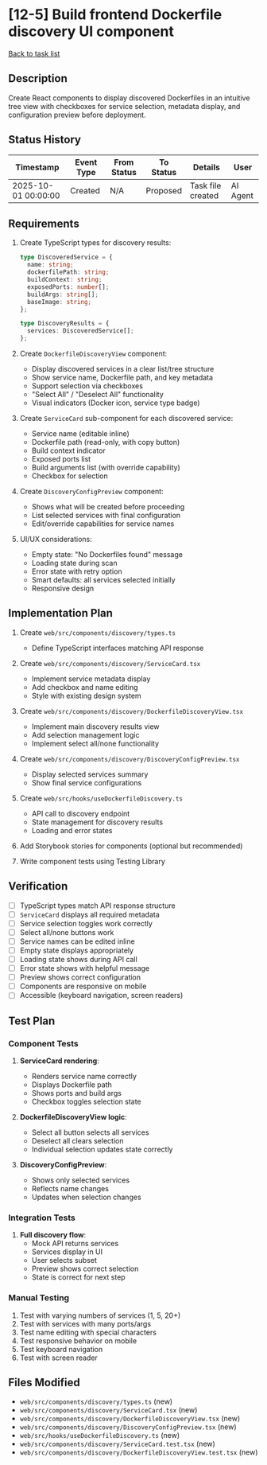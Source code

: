 # [12-5] Build frontend Dockerfile discovery UI component

[Back to task list](./tasks.md)

## Description
Create React components to display discovered Dockerfiles in an intuitive tree view with checkboxes for service selection, metadata display, and configuration preview before deployment.

## Status History

| Timestamp | Event Type | From Status | To Status | Details | User |
|-----------|------------|-------------|-----------|---------|------|
| 2025-10-01 00:00:00 | Created | N/A | Proposed | Task file created | AI Agent |

## Requirements

1. Create TypeScript types for discovery results:
   ```typescript
   type DiscoveredService = {
     name: string;
     dockerfilePath: string;
     buildContext: string;
     exposedPorts: number[];
     buildArgs: string[];
     baseImage: string;
   };

   type DiscoveryResults = {
     services: DiscoveredService[];
   };
   ```

2. Create `DockerfileDiscoveryView` component:
   - Display discovered services in a clear list/tree structure
   - Show service name, Dockerfile path, and key metadata
   - Support selection via checkboxes
   - "Select All" / "Deselect All" functionality
   - Visual indicators (Docker icon, service type badge)

3. Create `ServiceCard` sub-component for each discovered service:
   - Service name (editable inline)
   - Dockerfile path (read-only, with copy button)
   - Build context indicator
   - Exposed ports list
   - Build arguments list (with override capability)
   - Checkbox for selection

4. Create `DiscoveryConfigPreview` component:
   - Shows what will be created before proceeding
   - List selected services with final configuration
   - Edit/override capabilities for service names

5. UI/UX considerations:
   - Empty state: "No Dockerfiles found" message
   - Loading state during scan
   - Error state with retry option
   - Smart defaults: all services selected initially
   - Responsive design

## Implementation Plan

1. Create `web/src/components/discovery/types.ts`
   - Define TypeScript interfaces matching API response

2. Create `web/src/components/discovery/ServiceCard.tsx`
   - Implement service metadata display
   - Add checkbox and name editing
   - Style with existing design system

3. Create `web/src/components/discovery/DockerfileDiscoveryView.tsx`
   - Implement main discovery results view
   - Add selection management logic
   - Implement select all/none functionality

4. Create `web/src/components/discovery/DiscoveryConfigPreview.tsx`
   - Display selected services summary
   - Show final service configurations

5. Create `web/src/hooks/useDockerfileDiscovery.ts`
   - API call to discovery endpoint
   - State management for discovery results
   - Loading and error states

6. Add Storybook stories for components (optional but recommended)

7. Write component tests using Testing Library

## Verification

- [ ] TypeScript types match API response structure
- [ ] `ServiceCard` displays all required metadata
- [ ] Service selection toggles work correctly
- [ ] Select all/none buttons work
- [ ] Service names can be edited inline
- [ ] Empty state displays appropriately
- [ ] Loading state shows during API call
- [ ] Error state shows with helpful message
- [ ] Preview shows correct configuration
- [ ] Components are responsive on mobile
- [ ] Accessible (keyboard navigation, screen readers)

## Test Plan

### Component Tests
1. **ServiceCard rendering**:
   - Renders service name correctly
   - Displays Dockerfile path
   - Shows ports and build args
   - Checkbox toggles selection state

2. **DockerfileDiscoveryView logic**:
   - Select all button selects all services
   - Deselect all clears selection
   - Individual selection updates state correctly

3. **DiscoveryConfigPreview**:
   - Shows only selected services
   - Reflects name changes
   - Updates when selection changes

### Integration Tests
1. **Full discovery flow**:
   - Mock API returns services
   - Services display in UI
   - User selects subset
   - Preview shows correct selection
   - State is correct for next step

### Manual Testing
1. Test with varying numbers of services (1, 5, 20+)
2. Test with services with many ports/args
3. Test name editing with special characters
4. Test responsive behavior on mobile
5. Test keyboard navigation
6. Test with screen reader

## Files Modified

- `web/src/components/discovery/types.ts` (new)
- `web/src/components/discovery/ServiceCard.tsx` (new)
- `web/src/components/discovery/DockerfileDiscoveryView.tsx` (new)
- `web/src/components/discovery/DiscoveryConfigPreview.tsx` (new)
- `web/src/hooks/useDockerfileDiscovery.ts` (new)
- `web/src/components/discovery/ServiceCard.test.tsx` (new)
- `web/src/components/discovery/DockerfileDiscoveryView.test.tsx` (new)

